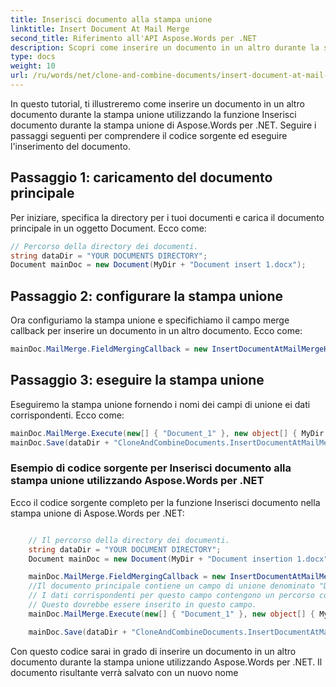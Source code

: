 ```yaml
---
title: Inserisci documento alla stampa unione
linktitle: Insert Document At Mail Merge
second_title: Riferimento all'API Aspose.Words per .NET
description: Scopri come inserire un documento in un altro durante la stampa unione utilizzando Aspose.Words per .NET.
type: docs
weight: 10
url: /ru/words/net/clone-and-combine-documents/insert-document-at-mail-merge/
---
```


In questo tutorial, ti illustreremo come inserire un documento in un altro documento durante la stampa unione utilizzando la funzione Inserisci documento durante la stampa unione di Aspose.Words per .NET. Seguire i passaggi seguenti per comprendere il codice sorgente ed eseguire l'inserimento del documento.

## Passaggio 1: caricamento del documento principale

Per iniziare, specifica la directory per i tuoi documenti e carica il documento principale in un oggetto Document. Ecco come:

```csharp
// Percorso della directory dei documenti.
string dataDir = "YOUR DOCUMENTS DIRECTORY";
Document mainDoc = new Document(MyDir + "Document insert 1.docx");
```

## Passaggio 2: configurare la stampa unione

Ora configuriamo la stampa unione e specifichiamo il campo merge callback per inserire un documento in un altro documento. Ecco come:

```csharp
mainDoc.MailMerge.FieldMergingCallback = new InsertDocumentAtMailMergeHandler();
```

## Passaggio 3: eseguire la stampa unione

Eseguiremo la stampa unione fornendo i nomi dei campi di unione ei dati corrispondenti. Ecco come:

```csharp
mainDoc.MailMerge.Execute(new[] { "Document_1" }, new object[] { MyDir + "Document insertion 2.docx" });
mainDoc.Save(dataDir + "CloneAndCombineDocuments.InsertDocumentAtMailMerge.doc");
```

### Esempio di codice sorgente per Inserisci documento alla stampa unione utilizzando Aspose.Words per .NET

Ecco il codice sorgente completo per la funzione Inserisci documento nella stampa unione di Aspose.Words per .NET:

```csharp

	// Il percorso della directory dei documenti.
	string dataDir = "YOUR DOCUMENT DIRECTORY";
	Document mainDoc = new Document(MyDir + "Document insertion 1.docx");

	mainDoc.MailMerge.FieldMergingCallback = new InsertDocumentAtMailMergeHandler();
	//Il documento principale contiene un campo di unione denominato "Documento_1".
	// I dati corrispondenti per questo campo contengono un percorso completo del documento.
	// Questo dovrebbe essere inserito in questo campo.
	mainDoc.MailMerge.Execute(new[] { "Document_1" }, new object[] { MyDir + "Document insertion 2.docx" });

	mainDoc.Save(dataDir + "CloneAndCombineDocuments.InsertDocumentAtMailMerge.doc");

```

Con questo codice sarai in grado di inserire un documento in un altro documento durante la stampa unione utilizzando Aspose.Words per .NET. Il documento risultante verrà salvato con un nuovo nome



